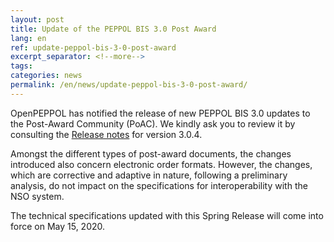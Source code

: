 ```yaml
---
layout: post
title: Update of the PEPPOL BIS 3.0 Post Award
lang: en
ref: update-peppol-bis-3-0-post-award
excerpt_separator: <!--more-->
tags:
categories: news
permalink: /en/news/update-peppol-bis-3-0-post-award/
---
```


OpenPEPPOL has notified the release of new PEPPOL BIS 3.0 updates to the Post-Award Community (PoAC). We kindly ask you to review it by consulting the [Release notes](https://docs.peppol.eu/poacc/upgrade-3/release-notes/) for version 3.0.4.<!--more-->

Amongst the different types of post-award documents, the changes introduced also concern electronic order formats. However, the changes, which are corrective and adaptive in nature, following a preliminary analysis, do not impact on the specifications for interoperability with the NSO system.

The technical specifications updated with this Spring Release will come into force on May 15, 2020.
